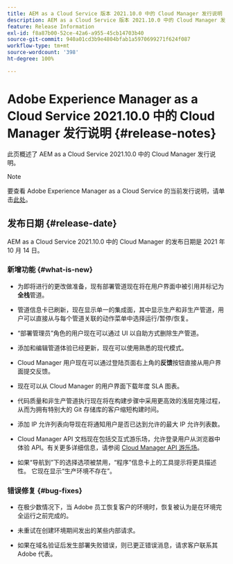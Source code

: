 ```yaml
---
title: AEM as a Cloud Service 版本 2021.10.0 中的 Cloud Manager 发行说明
description: AEM as a Cloud Service 版本 2021.10.0 中的 Cloud Manager 发行说明
feature: Release Information
exl-id: f8a87b00-52ce-42a6-a955-45cb14703b40
source-git-commit: 940a01cd3b9e4804bfab1a5970699271f624f087
workflow-type: tm+mt
source-wordcount: '398'
ht-degree: 100%

---
```


# Adobe Experience Manager as a Cloud Service 2021.10.0 中的 Cloud Manager 发行说明 {#release-notes}

此页概述了 AEM as a Cloud Service 2021.10.0 中的 Cloud Manager 发行说明。

>[!NOTE]
>要查看 Adobe Experience Manager as a Cloud Service 的当前发行说明，请单击[此处](https://experienceleague.adobe.com/docs/experience-manager-cloud-service/release-notes/aem-cloud-changes.html?lang=zh-Hans)。

## 发布日期 {#release-date}

AEM as a Cloud Service 2021.10.0 中的 Cloud Manager 的发布日期是 2021 年 10 月 14 日。


### 新增功能 {#what-is-new}

* 为即将进行的更改做准备，现有部署管道现在将在用户界面中被引用并标记为&#x200B;**全栈**&#x200B;管道。

* 管道信息卡已刷新，现在显示单一的集成面，其中显示生产和非生产管道，用户可以直接从与每个管道关联的动作菜单中选择运行/暂停/恢复。

* “部署管理员”角色的用户现在可以通过 UI 以自助方式删除生产管道。

* 添加和编辑管道体验已经更新，现在可以使用熟悉的现代模式。

* Cloud Manager 用户现在可以通过登陆页面右上角的&#x200B;**反馈**&#x200B;按钮直接从用户界面提交反馈。

* 现在可以从 Cloud Manager 的用户界面下载年度 SLA 图表。

* 代码质量和非生产管道执行现在将在构建步骤中采用更高效的浅层克隆过程，从而为拥有特别大的 Git 存储库的客户缩短构建时间。

* 添加 IP 允许列表向导现在将通知用户是否已达到允许的最大 IP 允许列表数。

* Cloud Manager API 文档现在包括交互式游乐场，允许登录用户从浏览器中体验 API。有关更多详细信息，请参阅 [Cloud Manager API 游乐场](https://www.adobe.io/experience-cloud/cloud-manager/reference/playground/)。

* 如果“导航到”下的选择选项被禁用，“程序”信息卡上的工具提示将更具描述性。 它现在显示“生产环境不存在”。

### 错误修复 {#bug-fixes}

* 在极少数情况下，当 Adobe 员工恢复客户的环境时，恢复被认为是在环境完全运行之前完成的。

* 未重试在创建环境期间发出的某些内部请求。

* 如果在域名验证后发生部署失败错误，则已更正错误消息，请求客户联系其 Adobe 代表。
